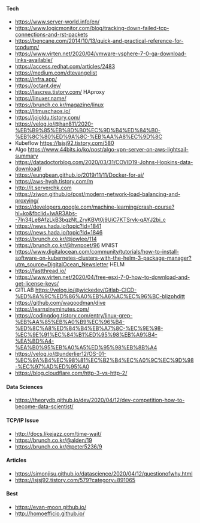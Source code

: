 #### Tech
* https://www.server-world.info/en/
 * https://www.logicmonitor.com/blog/tracking-down-failed-tcp-connections-and-rst-packets
 * https://bencane.com/2014/10/13/quick-and-practical-reference-for-tcpdump/
 * https://www.virten.net/2020/04/vmware-vsphere-7-0-ga-download-links-available/
 * https://access.redhat.com/articles/2483
 * https://medium.com/dtevangelist
 * https://infra.app/
 * https://octant.dev/
 * https://lascrea.tistory.com/ HAproxy
 * https://linuxer.name/
 * https://brunch.co.kr/magazine/linux
 * https://litmuschaos.io/
 * https://jojoldu.tistory.com/
 * https://velog.io/@han811/2020-%EB%B9%85%EB%8D%B0%EC%9D%B4%ED%84%B0-%EB%8C%80%ED%9A%8C-%EB%AA%A8%EC%9D%8C
 * Kubeflow https://lsjsj92.tistory.com/580
 * Algo https://www.44bits.io/ko/post/algo-vpn-server-on-aws-lightsail-summary
 * https://datadoctorblog.com/2020/03/31/COVID19-Johns-Hopkins-data-download/
 * https://eungbean.github.io/2019/11/11/Docker-for-ai/
 * https://aws-hyoh.tistory.com/m
 * http://it.serverchk.com
 * https://ziwon.github.io/post/modern-network-load-balancing-and-proxying/
 * https://developers.google.com/machine-learning/crash-course?hl=ko&fbclid=IwAR3Abs--7In34Le8AfzLkB3bqzNt_ZryKBVt0j9UiC7KTSrvk-qAYJ2bi_c
 * https://news.hada.io/topic?id=1841
 * https://news.hada.io/topic?id=1846
 * https://brunch.co.kr/@jowlee/114
 * https://brunch.co.kr/@hvnpoet/96 MNIST
 * https://www.digitalocean.com/community/tutorials/how-to-install-software-on-kubernetes-clusters-with-the-helm-3-package-manager?utm_source=DigitalOcean_Newsletter HELM
 * https://fastthread.io/
 * https://www.virten.net/2020/04/free-esxi-7-0-how-to-download-and-get-license-keys/
 * GITLAB https://velog.io/@wickedev/Gitlab-CICD-%ED%8A%9C%ED%86%A0%EB%A6%AC%EC%96%BC-bljzphditt 
 * https://github.com/wagoodman/dive
 * https://learnxinyminutes.com/
 * https://codingdog.tistory.com/entry/linux-grep-%EB%AA%85%EB%A0%B9%EC%96%B4-%ED%8C%A8%ED%84%B4%EB%A7%8C-%EC%9E%98-%EC%9E%91%EC%84%B1%ED%95%98%EB%A9%B4-%EA%BD%A4-%EA%B0%95%EB%A0%A5%ED%95%98%EB%8B%A4
 * https://velog.io/@underlier12/OS-01-%EC%9A%B4%EC%98%81%EC%B2%B4%EC%A0%9C%EC%9D%98-%EC%97%AD%ED%95%A0
 * https://blog.cloudflare.com/http-3-vs-http-2/

#### Data Sciences
 * https://theorydb.github.io/dev/2020/04/12/dev-competition-how-to-become-data-scientist/

#### TCP/IP Issue
 * http://docs.likejazz.com/time-wait/
 * https://brunch.co.kr/@alden/19
 * https://brunch.co.kr/@peter5236/9
 
#### Articles
 * https://simonjisu.github.io/datascience/2020/04/12/questionofwhy.html
 * https://lsjsj92.tistory.com/579?category=891065

#### Best
 * https://evan-moon.github.io/
 * http://homoefficio.github.io/
